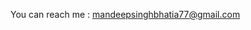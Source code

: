 You can reach me : mandeepsinghbhatia77@gmail.com

<!---
Mandeep77/Mandeep77 is a ✨ special ✨ repository because its `README.md` (this file) appears on your GitHub profile.
You can click the Preview link to take a look at your changes.
--->
